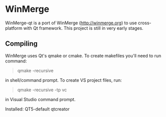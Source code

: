 # WinMerge


WinMerge-qt is a port of WinMerge (http://winmerge.org) to use cross-platform
with Qt framework. This project is still in very early stages.

Compiling
---------

WinMerge uses Qt's qmake or cmake. To create makefiles you'll need to
run command:

> qmake -recursive

in shell/command prompt. To create VS project files, run:

> qmake -recursive -tp vc

in Visual Studio command prompt.

Installed:
QT5-default
qtcreator
